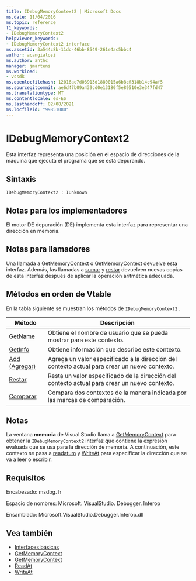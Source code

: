 ```yaml
---
title: IDebugMemoryContext2 | Microsoft Docs
ms.date: 11/04/2016
ms.topic: reference
f1_keywords:
- IDebugMemoryContext2
helpviewer_keywords:
- IDebugMemoryContext2 interface
ms.assetid: 3a544c8b-11dc-46bb-8549-261e4ac5bbc4
author: acangialosi
ms.author: anthc
manager: jmartens
ms.workload:
- vssdk
ms.openlocfilehash: 12016ae7d03913d1880015a6b8cf318b14c94af5
ms.sourcegitcommit: ae6d47b09a439cd0e13180f5e89510e3e347fd47
ms.translationtype: MT
ms.contentlocale: es-ES
ms.lasthandoff: 02/08/2021
ms.locfileid: "99851080"
---
```

# <a name="idebugmemorycontext2"></a>IDebugMemoryContext2
Esta interfaz representa una posición en el espacio de direcciones de la máquina que ejecuta el programa que se está depurando.

## <a name="syntax"></a>Sintaxis

```
IDebugMemoryContext2 : IUnknown
```

## <a name="notes-for-implementers"></a>Notas para los implementadores
 El motor DE depuración (DE) implementa esta interfaz para representar una dirección en memoria.

## <a name="notes-for-callers"></a>Notas para llamadores
 Una llamada a [GetMemoryContext](../../../extensibility/debugger/reference/idebugproperty2-getmemorycontext.md) o [GetMemoryContext](../../../extensibility/debugger/reference/idebugreference2-getmemorycontext.md) devuelve esta interfaz. Además, las llamadas a [sumar](../../../extensibility/debugger/reference/idebugmemorycontext2-add.md) y [restar](../../../extensibility/debugger/reference/idebugmemorycontext2-subtract.md) devuelven nuevas copias de esta interfaz después de aplicar la operación aritmética adecuada.

## <a name="methods-in-vtable-order"></a>Métodos en orden de Vtable
 En la tabla siguiente se muestran los métodos de `IDebugMemoryContext2` .

|Método|Descripción|
|------------|-----------------|
|[GetName](../../../extensibility/debugger/reference/idebugmemorycontext2-getname.md)|Obtiene el nombre de usuario que se pueda mostrar para este contexto.|
|[GetInfo](../../../extensibility/debugger/reference/idebugmemorycontext2-getinfo.md)|Obtiene información que describe este contexto.|
|[Add (Agregar)](../../../extensibility/debugger/reference/idebugmemorycontext2-add.md)|Agrega un valor especificado a la dirección del contexto actual para crear un nuevo contexto.|
|[Restar](../../../extensibility/debugger/reference/idebugmemorycontext2-subtract.md)|Resta un valor especificado de la dirección del contexto actual para crear un nuevo contexto.|
|[Comparar](../../../extensibility/debugger/reference/idebugmemorycontext2-compare.md)|Compara dos contextos de la manera indicada por las marcas de comparación.|

## <a name="remarks"></a>Notas
 La ventana **memoria** de Visual Studio llama a [GetMemoryContext](../../../extensibility/debugger/reference/idebugproperty2-getmemorycontext.md) para obtener la `IDebugMemoryContext2` interfaz que contiene la expresión evaluada que se usa para la dirección de memoria. A continuación, este contexto se pasa a [readatum](../../../extensibility/debugger/reference/idebugmemorybytes2-readat.md) y [WriteAt](../../../extensibility/debugger/reference/idebugmemorybytes2-writeat.md) para especificar la dirección que se va a leer o escribir.

## <a name="requirements"></a>Requisitos
 Encabezado: msdbg. h

 Espacio de nombres: Microsoft. VisualStudio. Debugger. Interop

 Ensamblado: Microsoft.VisualStudio.Debugger.Interop.dll

## <a name="see-also"></a>Vea también
- [Interfaces básicas](../../../extensibility/debugger/reference/core-interfaces.md)
- [GetMemoryContext](../../../extensibility/debugger/reference/idebugproperty2-getmemorycontext.md)
- [GetMemoryContext](../../../extensibility/debugger/reference/idebugreference2-getmemorycontext.md)
- [ReadAt](../../../extensibility/debugger/reference/idebugmemorybytes2-readat.md)
- [WriteAt](../../../extensibility/debugger/reference/idebugmemorybytes2-writeat.md)
